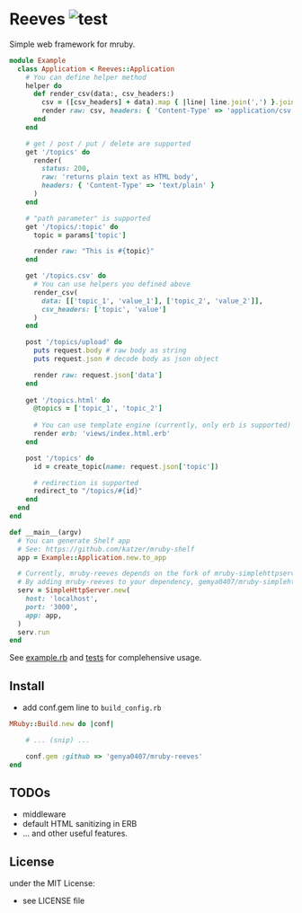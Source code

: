 # Reeves ![test](https://github.com/genya0407/mruby-reeves/actions/workflows/test.yml/badge.svg)

Simple web framework for mruby.

```ruby
module Example
  class Application < Reeves::Application
    # You can define helper method
    helper do
      def render_csv(data:, csv_headers:)
        csv = ([csv_headers] + data).map { |line| line.join(',') }.join("\n")
        render raw: csv, headers: { 'Content-Type' => 'application/csv' }
      end
    end

    # get / post / put / delete are supported
    get '/topics' do
      render(
        status: 200,
        raw: 'returns plain text as HTML body',
        headers: { 'Content-Type' => 'text/plain' }
      )
    end

    # "path parameter" is supported
    get '/topics/:topic' do
      topic = params['topic']

      render raw: "This is #{topic}"
    end

    get '/topics.csv' do
      # You can use helpers you defined above
      render_csv(
        data: [['topic_1', 'value_1'], ['topic_2', 'value_2']],
        csv_headers: ['topic', 'value']
      )
    end

    post '/topics/upload' do
      puts request.body # raw body as string
      puts request.json # decode body as json object

      render raw: request.json['data']
    end
    
    get '/topics.html' do
      @topics = ['topic_1', 'topic_2']
      
      # You can use template engine (currently, only erb is supported)
      render erb: 'views/index.html.erb'
    end

    post '/topics' do
      id = create_topic(name: request.json['topic'])

      # redirection is supported
      redirect_to "/topics/#{id}"
    end
  end
end

def __main__(argv)
  # You can generate Shelf app
  # See: https://github.com/katzer/mruby-shelf
  app = Example::Application.new.to_app

  # Currently, mruby-reeves depends on the fork of mruby-simplehttpserver (genya0407/mruby-simplehttpserver).
  # By adding mruby-reeves to your dependency, gemya0407/mruby-simplehttpserver is also added.
  serv = SimpleHttpServer.new(
    host: 'localhost',
    port: '3000',
    app: app,
  )
  serv.run
end
```

See [example.rb](./example/mrblib/example.rb) and [tests](./test/reeves/application.rb) for complehensive usage.

## Install

- add conf.gem line to `build_config.rb`

```ruby
MRuby::Build.new do |conf|

    # ... (snip) ...

    conf.gem :github => 'genya0407/mruby-reeves'
end
```

## TODOs

- middleware
- default HTML sanitizing in ERB
- ... and other useful features.

## License

under the MIT License:
- see LICENSE file
